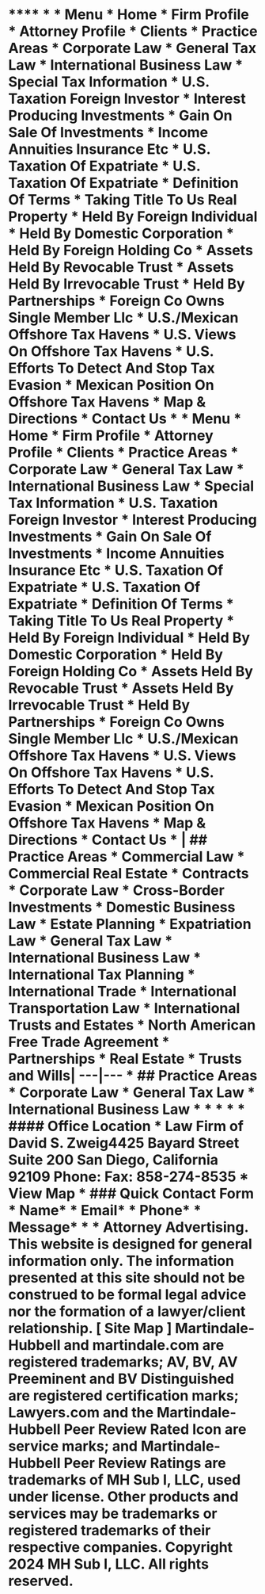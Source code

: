 # ****  *   * Menu  * Home  * Firm Profile    * Attorney Profile    * Clients  * Practice Areas    * Corporate Law    * General Tax Law    * International Business Law  * Special Tax Information    * U.S. Taxation Foreign Investor      * Interest Producing Investments      * Gain On Sale Of Investments      * Income Annuities Insurance Etc    * U.S. Taxation Of Expatriate      * U.S. Taxation Of Expatriate      * Definition Of Terms    * Taking Title To Us Real Property      * Held By Foreign Individual      * Held By Domestic Corporation      * Held By Foreign Holding Co      * Assets Held By Revocable Trust      * Assets Held By Irrevocable Trust      * Held By Partnerships      * Foreign Co Owns Single Member Llc    * U.S./Mexican Offshore Tax Havens      * U.S. Views On Offshore Tax Havens      * U.S. Efforts To Detect And Stop Tax Evasion      * Mexican Position On Offshore Tax Havens  * Map & Directions  * Contact Us  *   * Menu  * Home  * Firm Profile    * Attorney Profile    * Clients  * Practice Areas    * Corporate Law    * General Tax Law    * International Business Law  * Special Tax Information    * U.S. Taxation Foreign Investor      * Interest Producing Investments      * Gain On Sale Of Investments      * Income Annuities Insurance Etc    * U.S. Taxation Of Expatriate      * U.S. Taxation Of Expatriate      * Definition Of Terms    * Taking Title To Us Real Property      * Held By Foreign Individual      * Held By Domestic Corporation      * Held By Foreign Holding Co      * Assets Held By Revocable Trust      * Assets Held By Irrevocable Trust      * Held By Partnerships      * Foreign Co Owns Single Member Llc    * U.S./Mexican Offshore Tax Havens      * U.S. Views On Offshore Tax Havens      * U.S. Efforts To Detect And Stop Tax Evasion      * Mexican Position On Offshore Tax Havens  * Map & Directions  * Contact Us  * | ## Practice Areas  * Commercial Law  * Commercial Real Estate  * Contracts  * Corporate Law  * Cross-Border Investments  * Domestic Business Law  * Estate Planning  * Expatriation Law  * General Tax Law  * International Business Law  * International Tax Planning  * International Trade  * International Transportation Law  * International Trusts and Estates  * North American Free Trade Agreement  * Partnerships  * Real Estate  * Trusts and Wills|   ---|---      * ##  Practice Areas    * Corporate Law    * General Tax Law    * International Business Law  * * * *  * #### Office Location    * **Law Firm of David S. Zweig**4425 Bayard Street  Suite 200  San Diego, California 92109 **Phone:**   **Fax:** 858-274-8535  * View Map  * ### Quick Contact Form  * Name*  * Email*  * Phone*  * Message*  *   * Attorney Advertising. This website is designed for general information only. The information presented at this site should not be construed to be formal legal advice nor the formation of a lawyer/client relationship. [ Site Map ] Martindale-Hubbell and martindale.com are registered trademarks; AV, BV, AV Preeminent and BV Distinguished are registered certification marks; Lawyers.com and the Martindale-Hubbell Peer Review Rated Icon are service marks; and Martindale-Hubbell Peer Review Ratings are trademarks of MH Sub I, LLC, used under license. Other products and services may be trademarks or registered trademarks of their respective companies. Copyright  2024 MH Sub I, LLC. All rights reserved. 